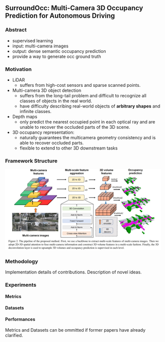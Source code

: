 ## SurroundOcc: Multi-Camera 3D Occupancy Prediction for Autonomous Driving

### Abstract

- supervised learning
- input: multi-camera images
- output: dense semantic occupancy prediction
- provide a way to generate occ ground truth

### Motivation

- LiDAR
    - suffers from high-cost sensors and sparse scanned points.
- Multi-camera 3D object detection
    - suffers from the long-tail problem and difficult to recognize all classes of objects in the real world.
    - have difficulty describing real-world objects of **arbitrary shapes** and infinite classes.
- Depth maps
    - only predict the nearest occupied point in each optical ray and are unable to recover the occluded parts of the 3D scene.
- 3D occupancy representation:
    - naturally guarantees the multicamera geometry consistency and is able to recover occluded parts.
    - flexible to extend to other 3D downstream tasks

### Framework Structure

![](./images/surroundocc-1.png)

### Methodology

Implementation details of contributions. Description of novel ideas. 

### Experiments

#### Metrics

#### Datasets

#### Performances

Metrics and Datasets can be ommitted if former papers have already clarified. 
